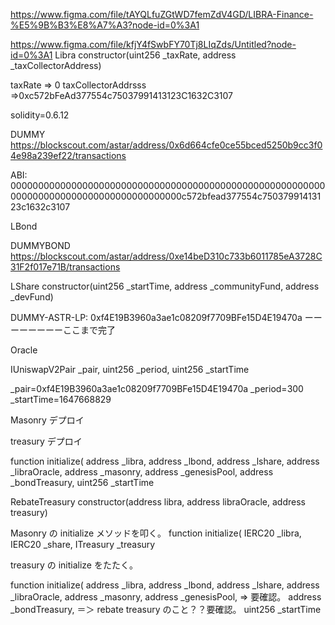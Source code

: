 https://www.figma.com/file/tAYQLfuZGtWD7femZdV4GD/LIBRA-Finance-%E5%9B%B3%E8%A7%A3?node-id=0%3A1

https://www.figma.com/file/kfjY4fSwbFY70Tj8LIqZds/Untitled?node-id=0%3A1
Libra
constructor(uint256 \_taxRate, address \_taxCollectorAddress)

taxRate => 0
taxCollectorAddrsss =>0xc572bFeAd377554c75037991413123C1632C3107

solidity=0.6.12

DUMMY
https://blockscout.com/astar/address/0x6d664cfe0ce55bced5250b9cc3f04e98a239ef22/transactions

ABI: 0000000000000000000000000000000000000000000000000000000000000000000000000000000000000000c572bfead377554c75037991413123c1632c3107

LBond

DUMMYBOND
https://blockscout.com/astar/address/0xe14beD310c733b6011785eA3728C31F2f017e71B/transactions

LShare
constructor(uint256 \_startTime, address \_communityFund, address \_devFund)

DUMMY-ASTR-LP: 0xf4E19B3960a3ae1c08209f7709BFe15D4E19470a
ーーーーーーーーここまで完了

Oracle

IUniswapV2Pair \_pair,
uint256 \_period,
uint256 \_startTime

\_pair=0xf4E19B3960a3ae1c08209f7709BFe15D4E19470a
\_period=300
\_startTime=1647668829

Masonry デプロイ

treasury デプロイ

function initialize(
address \_libra,
address \_lbond,
address \_lshare,
address \_libraOracle,
address \_masonry,
address \_genesisPool,
address \_bondTreasury,
uint256 \_startTime

RebateTreasury
constructor(address libra, address libraOracle, address treasury)

Masonry の initialize メソッドを叩く。
function initialize(
IERC20 \_libra,
IERC20 \_share,
ITreasury \_treasury

treasury の initialize をたたく。

function initialize(
address \_libra,
address \_lbond,
address \_lshare,
address \_libraOracle,
address \_masonry,
address \_genesisPool, => 要確認。
address \_bondTreasury, ＝＞ rebate treasury のこと？？要確認。
uint256 \_startTime
